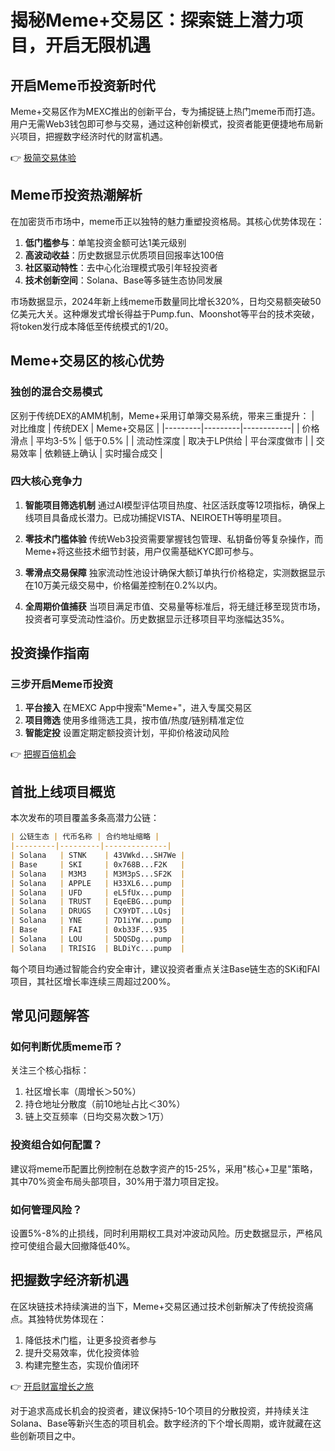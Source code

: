 # 揭秘Meme+交易区：探索链上潜力项目，开启无限机遇

## 开启Meme币投资新时代
Meme+交易区作为MEXC推出的创新平台，专为捕捉链上热门meme币而打造。用户无需Web3钱包即可参与交易，通过这种创新模式，投资者能更便捷地布局新兴项目，把握数字经济时代的财富机遇。

👉 [极简交易体验](https://bit.ly/okx_welcome)

## Meme币投资热潮解析
在加密货币市场中，meme币正以独特的魅力重塑投资格局。其核心优势体现在：
1. **低门槛参与**：单笔投资金额可达1美元级别
2. **高波动收益**：历史数据显示优质项目回报率达100倍
3. **社区驱动特性**：去中心化治理模式吸引年轻投资者
4. **技术创新空间**：Solana、Base等多链生态协同发展

市场数据显示，2024年新上线meme币数量同比增长320%，日均交易额突破50亿美元大关。这种爆发式增长得益于Pump.fun、Moonshot等平台的技术突破，将token发行成本降低至传统模式的1/20。

## Meme+交易区的核心优势

### 独创的混合交易模式
区别于传统DEX的AMM机制，Meme+采用订单簿交易系统，带来三重提升：
| 对比维度 | 传统DEX | Meme+交易区 |
|---------|---------|------------|
| 价格滑点 | 平均3-5% | 低于0.5% |
| 流动性深度 | 取决于LP供给 | 平台深度做市 |
| 交易效率 | 依赖链上确认 | 实时撮合成交 |

### 四大核心竞争力
1. **智能项目筛选机制**
   通过AI模型评估项目热度、社区活跃度等12项指标，确保上线项目具备成长潜力。已成功捕捉VISTA、NEIROETH等明星项目。

2. **零技术门槛体验**
   传统Web3投资需要掌握钱包管理、私钥备份等复杂操作，而Meme+将这些技术细节封装，用户仅需基础KYC即可参与。

3. **零滑点交易保障**
   独家流动性池设计确保大额订单执行价格稳定，实测数据显示在10万美元级交易中，价格偏差控制在0.2%以内。

4. **全周期价值捕获**
   当项目满足市值、交易量等标准后，将无缝迁移至现货市场，投资者可享受流动性溢价。历史数据显示迁移项目平均涨幅达35%。

## 投资操作指南

### 三步开启Meme币投资
1. **平台接入**
   在MEXC App中搜索"Meme+"，进入专属交易区
2. **项目筛选**
   使用多维筛选工具，按市值/热度/链别精准定位
3. **智能定投**
   设置定期定额投资计划，平抑价格波动风险

👉 [把握百倍机会](https://bit.ly/okx_welcome)

## 首批上线项目概览
本次发布的项目覆盖多条高潜力公链：
```markdown
| 公链生态 | 代币名称 | 合约地址缩略 |
|---------|---------|--------------|
| Solana   | STNK    | 43VWkd...SH7We |
| Base     | SKI     | 0x768B...F2K   |
| Solana   | M3M3    | M3M3pS...SF2K  |
| Solana   | APPLE   | H33XL6...pump  |
| Solana   | UFD     | eL5fUx...pump  |
| Solana   | TRUST   | EqeEBG...pump  |
| Solana   | DRUGS   | CX9YDT...LQsj  |
| Solana   | YNE     | 7D1iYW...pump  |
| Base     | FAI     | 0xb33F...935   |
| Solana   | LOU     | 5DQSDg...pump  |
| Solana   | TRISIG  | BLDiYc...pump  |
```
每个项目均通过智能合约安全审计，建议投资者重点关注Base链生态的SKi和FAI项目，其社区增长率连续三周超过200%。

## 常见问题解答

### 如何判断优质meme币？
关注三个核心指标：
1. 社区增长率（周增长＞50%）
2. 持仓地址分散度（前10地址占比＜30%）
3. 链上交互频率（日均交易次数＞1万）

### 投资组合如何配置？
建议将meme币配置比例控制在总数字资产的15-25%，采用"核心+卫星"策略，其中70%资金布局头部项目，30%用于潜力项目定投。

### 如何管理风险？
设置5%-8%的止损线，同时利用期权工具对冲波动风险。历史数据显示，严格风控可使组合最大回撤降低40%。

## 把握数字经济新机遇
在区块链技术持续演进的当下，Meme+交易区通过技术创新解决了传统投资痛点。其独特优势体现在：
1. 降低技术门槛，让更多投资者参与
2. 提升交易效率，优化投资体验
3. 构建完整生态，实现价值闭环

👉 [开启财富增长之旅](https://bit.ly/okx_welcome)

对于追求高成长机会的投资者，建议保持5-10个项目的分散投资，并持续关注Solana、Base等新兴生态的项目机会。数字经济的下个增长周期，或许就藏在这些创新项目之中。